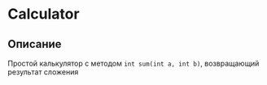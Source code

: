 # Calculator

## Описание 
Простой калькулятор с методом `int sum(int a, int b)`, возвращающий результат сложения